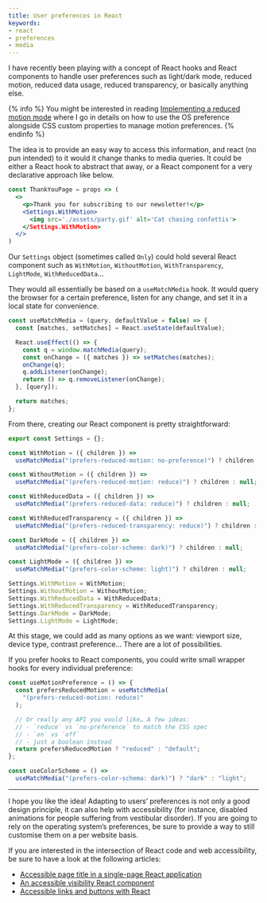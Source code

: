 ```yaml
---
title: User preferences in React
keywords:
- react
- preferences
- media
---
```


I have recently been playing with a concept of React hooks and React components to handle user preferences such as light/dark mode, reduced motion, reduced data usage, reduced transparency, or basically anything else.

{% info %}
You might be interested in reading [Implementing a reduced motion mode](/2018/03/19/implementing-a-reduced-motion-mode/) where I go in details on how to use the OS preference alongside CSS custom properties to manage motion preferences.
{% endinfo %}

The idea is to provide an easy way to access this information, and react (no pun intended) to it would it change thanks to media queries. It could be either a React hook to abstract that away, or a React component for a very declarative approach like below.

```jsx
const ThankYouPage = props => (
  <>
    <p>Thank you for subscribing to our newsletter!</p>
    <Settings.WithMotion>
      <img src='./assets/party.gif' alt='Cat chasing confettis'>
    </Settings.WithMotion>
  </>
)
```

Our `Settings` object (sometimes called `Only`) could hold several React component such as `WithMotion`, `WithoutMotion`, `WithTransparency`, `LightMode`, `WithReducedData`…

They would all essentially be based on a `useMatchMedia` hook. It would query the browser for a certain preference, listen for any change, and set it in a local state for convenience.

```js
const useMatchMedia = (query, defaultValue = false) => {
  const [matches, setMatches] = React.useState(defaultValue);

  React.useEffect(() => {
    const q = window.matchMedia(query);
    const onChange = ({ matches }) => setMatches(matches);
    onChange(q);
    q.addListener(onChange);
    return () => q.removeListener(onChange);
  }, [query]);

  return matches;
};
```

From there, creating our React component is pretty straightforward:

```jsx
export const Settings = {};

const WithMotion = ({ children }) =>
  useMatchMedia("(prefers-reduced-motion: no-preference)") ? children : null;

const WithoutMotion = ({ children }) =>
  useMatchMedia("(prefers-reduced-motion: reduce)") ? children : null;

const WithReducedData = ({ children }) =>
  useMatchMedia("(prefers-reduced-data: reduce)") ? children : null;

const WithReducedTransparency = ({ children }) =>
  useMatchMedia("(prefers-reduced-transparency: reduce)") ? children : null;

const DarkMode = ({ children }) =>
  useMatchMedia("(prefers-color-scheme: dark)") ? children : null;

const LightMode = ({ children }) =>
  useMatchMedia("(prefers-color-scheme: light)") ? children : null;

Settings.WithMotion = WithMotion;
Settings.WithoutMotion = WithoutMotion;
Settings.WithReducedData = WithReducedData;
Settings.WithReducedTransparency = WithReducedTransparency;
Settings.DarkMode = DarkMode;
Settings.LightMode = LightMode;
```

At this stage, we could add as many options as we want: viewport size, device type, contrast preference… There are a lot of possibilities.

If you prefer hooks to React components, you could write small wrapper hooks for every individual preference:

```js
const useMotionPreference = () => {
  const prefersReducedMotion = useMatchMedia(
    "(prefers-reduced-motion: reduce)"
  );

  // Or really any API you would like… A few ideas:
  // - `reduce` vs `no-preference` to match the CSS spec
  // - `on` vs `off`
  // - just a boolean instead
  return prefersReducedMotion ? "reduced" : "default";
};

const useColorScheme = () =>
  useMatchMedia("(prefers-color-schema: dark)") ? "dark" : "light";
```

---

I hope you like the idea! Adapting to users’ preferences is not only a good design principle, it can also help with accessibility (for instance, disabled animations for people suffering from vestibular disorder). If you are going to rely on the operating system’s preferences, be sure to provide a way to still customise them on a per website basis.

If you are interested in the intersection of React code and web accessibility, be sure to have a look at the following articles:

- [Accessible page title in a single-page React application](/2020/01/15/accessible-title-in-a-single-page-react-application/)
- [An accessible visibility React component](/2020/01/16/accessible-visibility-react-component/)
- [Accessible links and buttons with React](/2020/01/17/accessible-links-and-buttons-with-react/)
